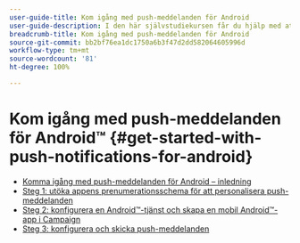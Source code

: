 ```yaml
---
user-guide-title: Kom igång med push-meddelanden för Android
user-guide-description: I den här självstudiekursen får du hjälp med att skicka push-meddelanden från Adobe Campaign till en Android-app.
breadcrumb-title: Kom igång med push-meddelanden för Android
source-git-commit: bb2bf76ea1dc1750a6b3f47d2dd582064605996d
workflow-type: tm+mt
source-wordcount: '81'
ht-degree: 100%

---
```



# Kom igång med push-meddelanden för Android™ {#get-started-with-push-notifications-for-android}

+ [Komma igång med push-meddelanden för Android – inledning](/help/tutorial-get-started-with-push-notifications-for-android/introduction.md)
+ [Steg 1: utöka appens prenumerationsschema för att personalisera push-meddelanden](/help/tutorial-get-started-with-push-notifications-for-android/extend-the-app-subscription-schema.md)
+ [Steg 2: konfigurera en Android™-tjänst och skapa en mobil Android™-app i Campaign](/help/tutorial-get-started-with-push-notifications-for-android/configure-an-android-service-in-campaign.md)
+ [Steg 3: konfigurera och skicka push-meddelanden](/help/tutorial-get-started-with-push-notifications-for-android/configure-and-send-push-notifications.md)
